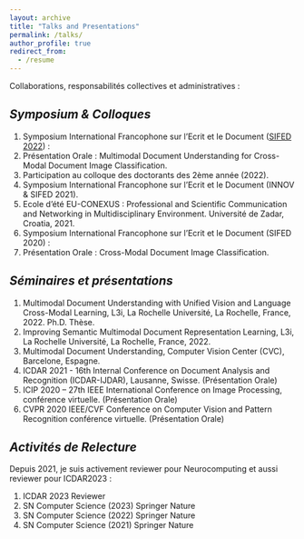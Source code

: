 ```yaml
---
layout: archive
title: "Talks and Presentations"
permalink: /talks/
author_profile: true
redirect_from:
  - /resume
---
```


Collaborations, responsabilités collectives et administratives :

## <i> **Symposium & Colloques** </i>

1. Symposium International Francophone sur l’Ecrit et le Document ([SIFED 2022](https://project.inria.fr/sifed2022/fr/)) :
  1. Présentation Orale : Multimodal Document Understanding for Cross-Modal Document Image Classification.
1. Participation au colloque des doctorants des 2ème année (2022).
1. Symposium International Francophone sur l’Ecrit et le Document (INNOV & SIFED 2021).
1. Ecole d’été EU-CONEXUS : Professional and Scientific Communication and Networking in Multidisciplinary Environment. Université de Zadar, Croatia, 2021.
1. Symposium International Francophone sur l’Ecrit et le Document (SIFED 2020) :              
1. Présentation Orale : Cross-Modal Document Image Classification.

## <i> **Séminaires et présentations** </i>

1. Multimodal Document Understanding with Unified Vision and Language Cross-Modal Learning, L3i, La Rochelle Université, La Rochelle, France, 2022. Ph.D. Thèse.
1. Improving Semantic Multimodal Document Representation Learning, L3i, La Rochelle Université, La Rochelle, France, 2022.
1. Multimodal Document Understanding, Computer Vision Center (CVC), Barcelone, Espagne.
1. ICDAR 2021 - 16th Internal Conference on Document Analysis and Recognition (ICDAR-IJDAR), Lausanne, Swisse. (Présentation Orale)
1. ICIP 2020 – 27th IEEE International Conference on Image Processing, conférence virtuelle. (Présentation Orale)
1. CVPR 2020 IEEE/CVF Conference on Computer Vision and Pattern Recognition conférence virtuelle. (Présentation Orale)

## <i> **Activités de Relecture** </i>

Depuis 2021, je suis activement reviewer pour Neurocomputing et aussi reviewer pour ICDAR2023 :

1. ICDAR 2023 Reviewer
1. SN Computer Science (2023) Springer Nature
1. SN Computer Science (2022) Springer Nature
1. SN Computer Science (2021) Springer Nature
